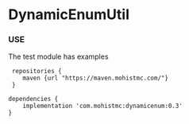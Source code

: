 # DynamicEnumUtil


### USE  
The test module has examples
```
 repositories {
    maven {url "https://maven.mohistmc.com/"}
 }

dependencies {
    implementation 'com.mohistmc:dynamicenum:0.3'
}
```

